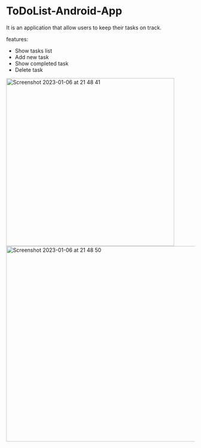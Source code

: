 # ToDoList-Android-App
It is an application that allow users to keep their tasks on track.

features:

- Show tasks list
- Add new task
- Show completed task
- Delete task

<img width="449" alt="Screenshot 2023-01-06 at 21 48 41" src="https://user-images.githubusercontent.com/113612068/211089153-970f0ac8-416f-433b-a128-6fc48e42e25a.png">
<img width="523" alt="Screenshot 2023-01-06 at 21 48 50" src="https://user-images.githubusercontent.com/113612068/211089158-ccdb7389-d20c-4909-b5a1-ad9b8825dc2e.png">
